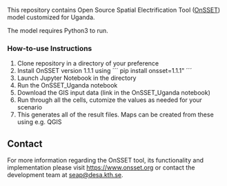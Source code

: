 
This repository contains Open Source Spatial Electrification Tool
([OnSSET](http://www.onsset.org/)) model customized for Uganda.

The model requires Python3 to run.

### How-to-use Instructions 

1. Clone repository in a directory of your preference
2. Install OnSSET version 1.1.1 using 
´´´
pip install onsset=1.1.1"
´´´
3. Launch Jupyter Notebook in the directory
4. Run the OnSSET_Uganda notebook
5. Download the GIS input data (link in the OnSSET_Uganda notebook)
6. Run through all the cells, cutomize the values as needed for your scenario
7. This generates all of the result files. Maps can be created from these using e.g. QGIS

## Contact
For more information regarding the OnSSET tool, its functionality and implementation
please visit https://www.onsset.org or contact the development team
at seap@desa.kth.se.
